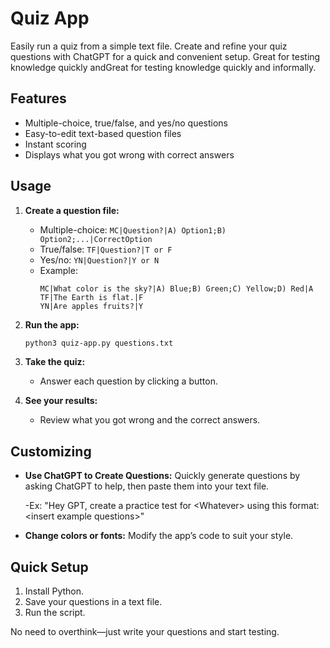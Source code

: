 # Quiz App

Easily run a quiz from a simple text file. Create and refine your quiz questions with ChatGPT for a quick and convenient setup. Great for testing knowledge quickly andGreat for testing knowledge quickly and informally.

## Features

- Multiple-choice, true/false, and yes/no questions
- Easy-to-edit text-based question files
- Instant scoring
- Displays what you got wrong with correct answers

## Usage

1. **Create a question file:**

   - Multiple-choice: `MC|Question?|A) Option1;B) Option2;...|CorrectOption`
   - True/false: `TF|Question?|T or F`
   - Yes/no: `YN|Question?|Y or N`
   - Example:
     ```
     MC|What color is the sky?|A) Blue;B) Green;C) Yellow;D) Red|A
     TF|The Earth is flat.|F
     YN|Are apples fruits?|Y
     ```

2. **Run the app:**

   ```bash
   python3 quiz-app.py questions.txt
   ```

3. **Take the quiz:**

   - Answer each question by clicking a button.

4. **See your results:**

   - Review what you got wrong and the correct answers.

## Customizing

- **Use ChatGPT to Create Questions:** Quickly generate questions by asking ChatGPT to help, then paste them into your text file.

  -Ex: "Hey GPT, create a practice test for \<Whatever> using this format: \<insert example questions>"
- **Change colors or fonts:** Modify the app’s code to suit your style.

## Quick Setup

1. Install Python.
2. Save your questions in a text file.
3. Run the script.

No need to overthink—just write your questions and start testing.

